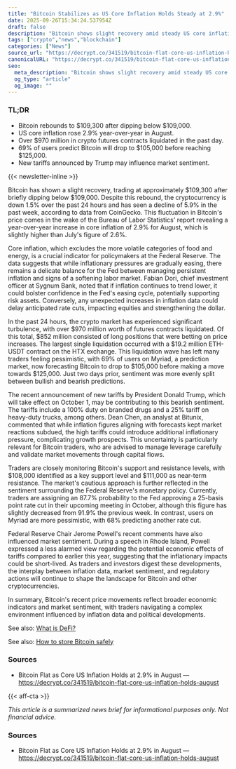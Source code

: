 ```yaml
---
title: "Bitcoin Stabilizes as US Core Inflation Holds Steady at 2.9%"
date: 2025-09-26T15:34:24.537954Z
draft: false
description: "Bitcoin shows slight recovery amid steady US core inflation data at 2.9%, impacting crypto market sentiment and futures contracts."
tags: ["crypto","news","blockchain"]
categories: ["News"]
source_url: "https://decrypt.co/341519/bitcoin-flat-core-us-inflation-holds-august"
canonicalURL: "https://decrypt.co/341519/bitcoin-flat-core-us-inflation-holds-august"
seo:
  meta_description: "Bitcoin shows slight recovery amid steady US core inflation data at 2.9%, impacting crypto market sentiment and futures contracts."
  og_type: "article"
  og_image: ""
---
```


### TL;DR
- Bitcoin rebounds to $109,300 after dipping below $109,000.
- US core inflation rose 2.9% year-over-year in August.
- Over $970 million in crypto futures contracts liquidated in the past day.
- 69% of users predict Bitcoin will drop to $105,000 before reaching $125,000.
- New tariffs announced by Trump may influence market sentiment.

{{< newsletter-inline >}}

Bitcoin has shown a slight recovery, trading at approximately $109,300 after briefly dipping below $109,000. Despite this rebound, the cryptocurrency is down 1.5% over the past 24 hours and has seen a decline of 5.9% in the past week, according to data from CoinGecko. This fluctuation in Bitcoin's price comes in the wake of the Bureau of Labor Statistics' report revealing a year-over-year increase in core inflation of 2.9% for August, which is slightly higher than July's figure of 2.6%. 

Core inflation, which excludes the more volatile categories of food and energy, is a crucial indicator for policymakers at the Federal Reserve. The data suggests that while inflationary pressures are gradually easing, there remains a delicate balance for the Fed between managing persistent inflation and signs of a softening labor market. Fabian Dori, chief investment officer at Sygnum Bank, noted that if inflation continues to trend lower, it could bolster confidence in the Fed's easing cycle, potentially supporting risk assets. Conversely, any unexpected increases in inflation data could delay anticipated rate cuts, impacting equities and strengthening the dollar.

In the past 24 hours, the crypto market has experienced significant turbulence, with over $970 million worth of futures contracts liquidated. Of this total, $852 million consisted of long positions that were betting on price increases. The largest single liquidation occurred with a $19.2 million ETH-USDT contract on the HTX exchange. This liquidation wave has left many traders feeling pessimistic, with 69% of users on Myriad, a prediction market, now forecasting Bitcoin to drop to $105,000 before making a move towards $125,000. Just two days prior, sentiment was more evenly split between bullish and bearish predictions.

The recent announcement of new tariffs by President Donald Trump, which will take effect on October 1, may be contributing to this bearish sentiment. The tariffs include a 100% duty on branded drugs and a 25% tariff on heavy-duty trucks, among others. Dean Chen, an analyst at Bitunix, commented that while inflation figures aligning with forecasts kept market reactions subdued, the high tariffs could introduce additional inflationary pressure, complicating growth prospects. This uncertainty is particularly relevant for Bitcoin traders, who are advised to manage leverage carefully and validate market movements through capital flows.

Traders are closely monitoring Bitcoin's support and resistance levels, with $108,000 identified as a key support level and $111,000 as near-term resistance. The market's cautious approach is further reflected in the sentiment surrounding the Federal Reserve's monetary policy. Currently, traders are assigning an 87.7% probability to the Fed approving a 25-basis point rate cut in their upcoming meeting in October, although this figure has slightly decreased from 91.9% the previous week. In contrast, users on Myriad are more pessimistic, with 68% predicting another rate cut.

Federal Reserve Chair Jerome Powell's recent comments have also influenced market sentiment. During a speech in Rhode Island, Powell expressed a less alarmed view regarding the potential economic effects of tariffs compared to earlier this year, suggesting that the inflationary impacts could be short-lived. As traders and investors digest these developments, the interplay between inflation data, market sentiment, and regulatory actions will continue to shape the landscape for Bitcoin and other cryptocurrencies.

In summary, Bitcoin's recent price movements reflect broader economic indicators and market sentiment, with traders navigating a complex environment influenced by inflation data and political developments.

See also: [What is DeFi?](/pages/what-is-defi/)

See also: [How to store Bitcoin safely](/pages/how-to-store-bitcoin-safely/)

### Sources
- Bitcoin Flat as Core US Inflation Holds at 2.9% in August — https://decrypt.co/341519/bitcoin-flat-core-us-inflation-holds-august

{{< aff-cta >}}

_This article is a summarized news brief for informational purposes only. Not financial advice._

### Sources
- Bitcoin Flat as Core US Inflation Holds at 2.9% in August — https://decrypt.co/341519/bitcoin-flat-core-us-inflation-holds-august

